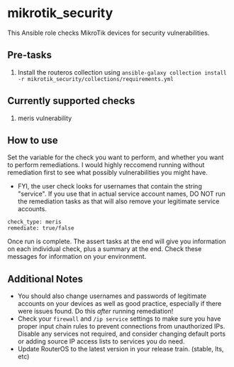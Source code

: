 # mikrotik_security

This Ansible role checks MikroTik devices for security vulnerabilities.

## Pre-tasks
1. Install the routeros collection using `ansible-galaxy collection install -r mikrotik_security/collections/requirements.yml`

## Currently supported checks
1. meris vulnerability

## How to use
Set the variable for the check you want to perform, and whether you want to perform remediations. I would highly reccomend running without remediation first to see what possibly vulnerabilities you might have.

* FYI, the user check looks for usernames that contain the string "service". If you use that in actual service account names, DO NOT run the remediation tasks as that will also remove your legitimate service accounts.

```
check_type: meris
remediate: true/false
```

Once run is complete. The assert tasks at the end will give you information on each individual check, plus a summary at the end. Check these messages for information on your environment.

## Additional Notes
* You should also change usernames and passwords of legitimate accounts on your devices as well as good practice, especially if there were issues found. Do this *after* running remediation!
* Check your `firewall` and `/ip service` settings to make sure you have proper input chain rules to prevent connections from unauthorized IPs. Disable any services not required, and consider changing default ports or adding source IP access lists to services you do need.
* Update RouterOS to the latest version in your release train. (stable, lts, etc)

